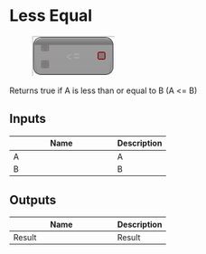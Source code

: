 # Less Equal

<div align="left" data-full-width="false">

<figure><img src="Less_Equal.png" alt=""><figcaption></figcaption></figure>

</div>

Returns true if A is less than or equal to B (A <= B)

## Inputs

<table>
<thead><tr><th width="170">Name</th><th>Description</th></tr></thead>
<tbody>
<tr><td>A</td><td>A</td></tr>
<tr><td>B</td><td>B</td></tr>
</tbody>
</table>

## Outputs

<table>
<thead><tr><th width="170">Name</th><th>Description</th></tr></thead>
<tbody>
<tr><td>Result</td><td>Result</td></tr>
</tbody>
</table>